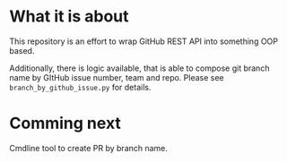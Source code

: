# What it is about

This repository is an effort to wrap GitHub REST API into something OOP based.

Additionally, there is logic available, that is able to compose git branch name by GItHub issue number, team and repo.
Please see `branch_by_github_issue.py` for details.


# Comming next

Cmdline tool to create PR by branch name.

